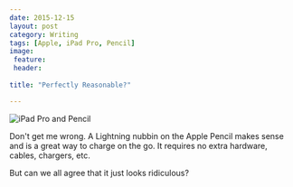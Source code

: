 ```yaml
---
date: 2015-12-15
layout: post
category: Writing
tags: [Apple, iPad Pro, Pencil]
image: 
 feature: 
 header: 
  
title: "Perfectly Reasonable?"

---
```


![iPad Pro and Pencil](https://s3-us-west-2.amazonaws.com/www.jimmylittle.com/post-images/iPad_Pencil.jpg)

Don't get me wrong. A Lightning nubbin on the Apple Pencil makes sense and is a great way to charge on the go. It requires no extra hardware, cables, chargers, etc.  

But can we all agree that it just looks ridiculous?
